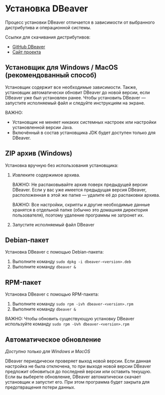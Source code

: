 # Установка DBeaver

Процесс установки DBeaver отличается в зависимости от выбранного дистрибутива и операционной системы.

Ссылки для скачивания дистрибутивов:
* [GitHub DBeaver](https://github.com/dbeaver/dbeaver/releases)
* [Сайт проекта](https://dbeaver.com/download/)

## Установщик для Windows / MacOS (рекомендованный способ)

Установщик содержит все необходимые зависимости. Также, установщик автоматически обновит DBeaver до новой версии, если DBeaver уже был установлен ранее. Чтобы установить DBeaver — запустите исполняемый файл и следуйте инструкциям на экране.

ВАЖНО:

* Установщик не меняет никаких системных настроек или настройки установленной версии Java.
* Включённый в состав установщика JDK будет доступен только для DBeaver.

## ZIP архив (Windows)

Установка вручную без использования установщика:

1. Извлеките содержимое архива.

    ВАЖНО: Не распаковывайте архив поверх предыдущей версии DBeaver. Если у вас уже имеется предыдущая версия DBeaver, расположенная в этой же папке — удалите её до распаковки архива.

    ВАЖНО: Все настройки, скрипты и другие необходимые данные хранятся в отдельной папке (обычно это домашняя директория пользователя), поэтому удаление программы не затронет их.

2. Запустите исполняемый файл DBeaver

## Debian-пакет

Установка DBeaver с помощью Debian-пакета:
1. Выполните команду `sudo dpkg -i dbeaver-<version>.deb`
2. Выполните команду `dbeaver &`

## RPM-пакет

Установка DBeaver с помощью RPM-пакета:
1. Выполните команду `sudo rpm -ivh dbeaver-<version>.rpm`
2. Выполните команду `dbeaver &`

ВАЖНО: Чтобы обновить существующую установку DBeaver используйте команду `sudo rpm -Uvh dbeaver-<version>.rpm`

## Автоматическое обновление

_Доступно только для Windows и MacOS_

DBeaver периодически проверяет выход новой версии. Если данная настройка не была отключена, то при выходе новой версии DBeaver предложит обновиться до последней версии или оставить текущую. Если вы выберете обновление, DBeaver автоматически скачает установщик и запустит его. При этом программа будет закрыта для предотвращения потери данных.
